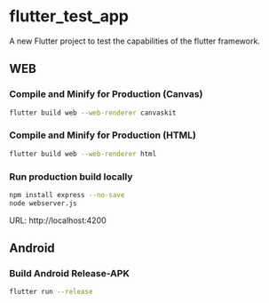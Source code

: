 # flutter_test_app

A new Flutter project to test the capabilities of the flutter framework.

## WEB

### Compile and Minify for Production (Canvas)

```sh
flutter build web --web-renderer canvaskit
```

### Compile and Minify for Production (HTML)

```sh
flutter build web --web-renderer html
```

### Run production build locally

```sh
npm install express --no-save
node webserver.js
```

URL: http://localhost:4200

## Android

### Build Android Release-APK

```sh
flutter run --release
```

